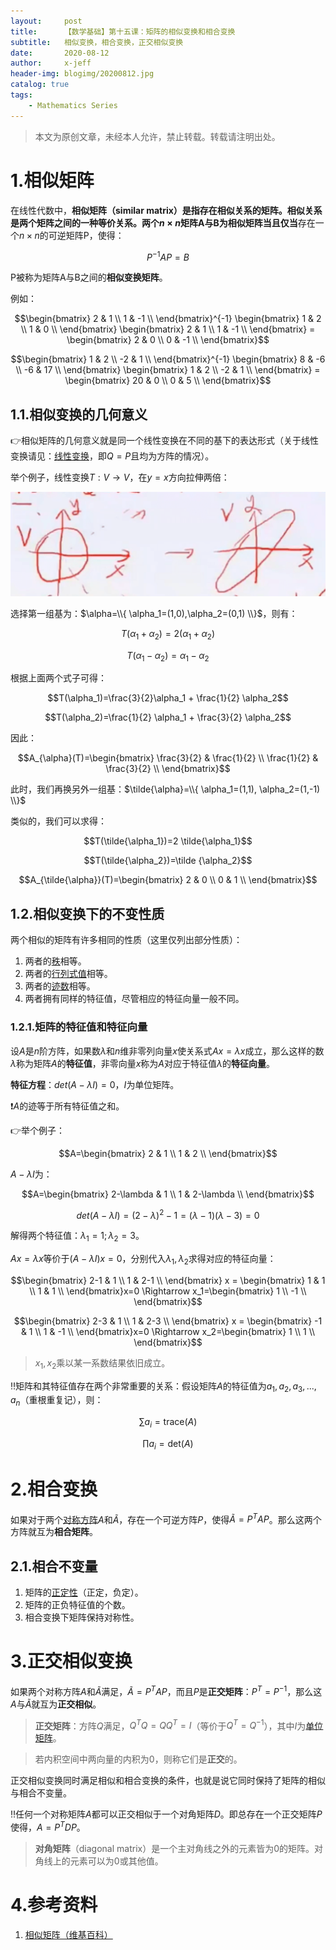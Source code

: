 ```yaml
---
layout:     post
title:      【数学基础】第十五课：矩阵的相似变换和相合变换
subtitle:   相似变换，相合变换，正交相似变换
date:       2020-08-12
author:     x-jeff
header-img: blogimg/20200812.jpg
catalog: true
tags:
    - Mathematics Series
---  
```

>本文为原创文章，未经本人允许，禁止转载。转载请注明出处。

# 1.相似矩阵

在线性代数中，**相似矩阵（similar matrix）**是指存在相似关系的矩阵。相似关系是两个矩阵之间的一种等价关系。两个$n \times n$矩阵A与B为相似矩阵**当且仅当**存在一个$n \times n$的可逆矩阵P，使得：

$$P^{-1}AP=B$$

P被称为矩阵A与B之间的**相似变换矩阵**。

例如：

$$\begin{bmatrix} 2 & 1 \\ 1 & -1 \\  \end{bmatrix}^{-1} \begin{bmatrix} 1 & 2 \\ 1 & 0 \\ \end{bmatrix} \begin{bmatrix} 2 & 1 \\ 1 & -1 \\  \end{bmatrix} = \begin{bmatrix} 2 & 0 \\ 0 & -1 \\ \end{bmatrix}$$

$$\begin{bmatrix} 1 & 2 \\ -2 & 1 \\  \end{bmatrix}^{-1} \begin{bmatrix} 8 & -6 \\ -6 & 17 \\ \end{bmatrix} \begin{bmatrix} 1 & 2 \\ -2 & 1 \\  \end{bmatrix} = \begin{bmatrix} 20 & 0 \\ 0 & 5 \\ \end{bmatrix}$$

## 1.1.相似变换的几何意义

👉相似矩阵的几何意义就是同一个线性变换在不同的基下的表达形式（关于线性变换请见：[线性变换](http://shichaoxin.com/2020/06/26/数学基础-第十四课-线性代数/#2线性映射与矩阵)，即$Q=P$且均为方阵的情况）。

举个例子，线性变换$T:V\to V$，在$y=x$方向拉伸两倍：

![](https://github.com/x-jeff/BlogImage/raw/master/MathematicsSeries/Lesson15/15x1.png)

选择第一组基为：$\alpha=\\{ \alpha_1=(1,0),\alpha_2=(0,1) \\}$，则有：

$$T(\alpha_1+\alpha_2)=2(\alpha_1 + \alpha_2)$$

$$T(\alpha_1 - \alpha_2)=\alpha_1 - \alpha_2$$

根据上面两个式子可得：

$$T(\alpha_1)=\frac{3}{2}\alpha_1 + \frac{1}{2} \alpha_2$$

$$T(\alpha_2)=\frac{1}{2} \alpha_1 + \frac{3}{2} \alpha_2$$

因此：

$$A_{\alpha}(T)=\begin{bmatrix} \frac{3}{2} &  \frac{1}{2} \\ \frac{1}{2} &  \frac{3}{2} \\  \end{bmatrix}$$

此时，我们再换另外一组基：$\tilde{\alpha}=\\{ \alpha_1=(1,1), \alpha_2=(1,-1) \\}$

类似的，我们可以求得：

$$T(\tilde{\alpha_1})=2 \tilde{\alpha_1}$$

$$T(\tilde{\alpha_2})=\tilde {\alpha_2}$$

$$A_{\tilde{\alpha}}(T)=\begin{bmatrix} 2 & 0 \\ 0 & 1 \\ \end{bmatrix}$$

## 1.2.相似变换下的不变性质

两个相似的矩阵有许多相同的性质（这里仅列出部分性质）：

1. 两者的[秩](http://shichaoxin.com/2019/08/27/数学基础-第七课-矩阵与向量/#12矩阵的秩rank)相等。
2. 两者的[行列式值](http://shichaoxin.com/2019/08/27/数学基础-第七课-矩阵与向量/#32行列式)相等。
3. 两者的[迹数](http://shichaoxin.com/2019/08/27/数学基础-第七课-矩阵与向量/#11矩阵的迹trace)相等。
4. 两者拥有同样的特征值，尽管相应的特征向量一般不同。

### 1.2.1.矩阵的特征值和特征向量

设$A$是$n$阶方阵，如果数$\lambda$和$n$维非零列向量$x$使关系式$Ax=\lambda x$成立，那么这样的数$\lambda$称为矩阵$A$的**特征值**，非零向量$x$称为$A$对应于特征值$\lambda$的**特征向量**。

**特征方程**：$det(A-\lambda I)=0$，$I$为单位矩阵。

❗️$A$的迹等于所有特征值之和。

👉举个例子：

$$A=\begin{bmatrix} 2 & 1 \\ 1 & 2 \\  \end{bmatrix}$$

$A-\lambda I$为：

$$A=\begin{bmatrix} 2-\lambda & 1 \\ 1 & 2-\lambda \\  \end{bmatrix}$$

$$det(A-\lambda I)=(2-\lambda)^2 -1=(\lambda -1)(\lambda -3)=0$$

解得两个特征值：$\lambda_1=1;\lambda_2=3$。

$Ax=\lambda x$等价于$(A-\lambda I)x=0$，分别代入$\lambda_1,\lambda_2$求得对应的特征向量：

$$\begin{bmatrix} 2-1 & 1 \\ 1 & 2-1 \\  \end{bmatrix} x = \begin{bmatrix} 1 & 1 \\ 1 & 1 \\  \end{bmatrix}x=0 \Rightarrow  x_1=\begin{bmatrix} 1 \\ -1 \\ \end{bmatrix}$$

$$\begin{bmatrix} 2-3 & 1 \\ 1 & 2-3 \\  \end{bmatrix} x = \begin{bmatrix} -1 & 1 \\ 1 & -1 \\  \end{bmatrix}x=0 \Rightarrow  x_2=\begin{bmatrix} 1 \\ 1 \\ \end{bmatrix}$$

>$x_1,x_2$乘以某一系数结果依旧成立。

‼️矩阵和其特征值存在两个非常重要的关系：假设矩阵$A$的特征值为$a_1,a_2,a_3,...,a_n$（重根重复记），则：

$$\sum a_i = \text{trace} (A)$$

$$\prod a_i = \text{det} (A)$$

# 2.相合变换

如果对于两个[对称方阵](http://shichaoxin.com/2019/08/27/数学基础-第七课-矩阵与向量/#25对称矩阵和反对称矩阵)$A$和$\tilde A$，存在一个可逆方阵$P$，使得$\tilde A=P^T AP$。那么这两个方阵就互为**相合矩阵**。 

## 2.1.相合不变量

1. 矩阵的[正定性](http://shichaoxin.com/2019/08/27/数学基础-第七课-矩阵与向量/#29正定矩阵半正定矩阵负定矩阵半负定矩阵)（正定，负定）。
2. 矩阵的正负特征值的个数。
3. 相合变换下矩阵保持对称性。

# 3.正交相似变换

如果两个对称方阵$A$和$\tilde A$满足，$\tilde A=P^T AP$，而且$P$是**正交矩阵**：$P^T=P^{-1}$，那么这$A$与$\tilde A$就互为**正交相似**。

>**正交矩阵**：方阵$Q$满足，$Q^T Q=Q Q^T=I$（等价于$Q^T=Q^{-1}$），其中$I$为[单位矩阵](http://shichaoxin.com/2019/08/27/数学基础-第七课-矩阵与向量/#23单位矩阵)。

>若内积空间中两向量的内积为0，则称它们是**正交**的。

正交相似变换同时满足相似和相合变换的条件，也就是说它同时保持了矩阵的相似与相合不变量。

‼️任何一个对称矩阵$A$都可以正交相似于一个对角矩阵$D$。即总存在一个正交矩阵$P$使得，$A=P^T DP$。

>**对角矩阵**（diagonal matrix）是一个主对角线之外的元素皆为0的矩阵。对角线上的元素可以为0或其他值。

# 4.参考资料

1. [相似矩阵（维基百科）](https://zh.wikipedia.org/wiki/%E7%9B%B8%E4%BC%BC%E7%9F%A9%E9%99%A3)